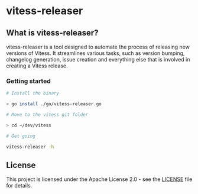 # vitess-releaser

## What is vitess-releaser?

vitess-releaser is a tool designed to automate the process of releasing new versions of Vitess. 
It streamlines various tasks, such as version bumping, changelog generation, issue creation and everything else that is involved in creating a Vitess release.

### Getting started

```bash
# Install the binary

> go install ./go/vitess-releaser.go

# Move to the vitess git folder

> cd ~/dev/vitess

# Get going

vitess-releaser -h
```

## License

This project is licensed under the Apache License 2.0 - see the [LICENSE](LICENSE) file for details.
